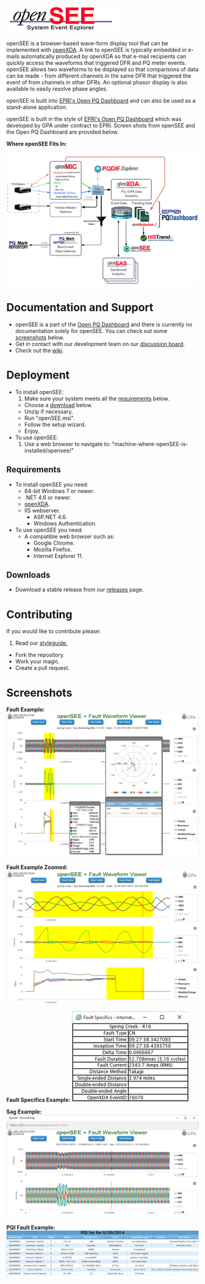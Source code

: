 ![openSEE](https://raw.githubusercontent.com/GridProtectionAlliance/openSEE/master/readme%20files/openSEE%20Logo.png)

openSEE is a browser-based wave-form display tool that can be implemented with [openXDA](https://github.com/GridProtectionAlliance/openXDA). A link to openSEE is typically embedded in e-mails automatically produced by openXDA so that e-mail recipients can quickly access the waveforms that triggered DFR and PQ meter events.
openSEE allows two waveforms to be displayed so that comparisons of data can be made - from different channels in the same DFR that triggered the event of from channels in other DFRs. An optional phasor display is also available to easily resolve phase angles.

openSEE is built into [EPRI's Open PQ Dashboard](https://sourceforge.net/projects/epriopenpqdashboard/) and can also be used as a stand-alone application.

openSEE is built in the style of [EPRI's Open PQ Dashboard](https://sourceforge.net/projects/epriopenpqdashboard/) which was developed by GPA under contract to EPRI. Screen shots from openSEE and the Open PQ Dashboard are provided below.

**Where openSEE Fits In:**

![Where it fits in](https://raw.githubusercontent.com/GridProtectionAlliance/openSEE/master/readme%20files/Where%20it%20fits%20in.png)

# Documentation and Support

* openSEE is a part of the [Open PQ Dashboard](https://github.com/GridProtectionAlliance/PQDashboard) and there is currently no documentation solely for openSEE. You can check out some [screenshots](#screenshots) below.
* Get in contact with our development team on our [discussion board](http://discussions.gridprotectionalliance.org/c/gpa-products/opensee).
* Check out the [wiki](https://gridprotectionalliance.org/wiki/doku.php?id=opensee:overview).

# Deployment

* To install openSEE:
  1. Make sure your system meets all the [requirements](#requirements) below.
  * Choose a [download](#downloads) below.
  * Unzip if necessary.
  * Run "openSEE.msi".
  * Follow the setup wizard.
  * Enjoy.
* To use openSEE:
  1. Use a web browser to navigate to: "machine-where-openSEE-is-installed/opensee/"

## Requirements
* To install openSEE you need:
  * 64-bit Windows 7 or newer.
  * .NET 4.6 or newer.
  * [openXDA](https://github.com/GridProtectionAlliance/openXDA).
  * IIS webserver.
    * ASP.NET 4.6.
    * Windows Authentication.
* To use openSEE you need:
  * A compatible web browser such as:
    * Google Chrome.
    * Mozilla Firefox.
    * Internet Explorer 11.


## Downloads
* Download a stable release from our [releases](https://github.com/GridProtectionAlliance/openSEE/releases) page.

# Contributing
If you would like to contribute please:

1. Read our [styleguide.](https://www.gridprotectionalliance.org/docs/GPA_Coding_Guidelines_2011_03.pdf)
* Fork the repository.
* Work your magic.
* Create a pull request.

# Screenshots

**Fault Example:**
![FaultExample](https://raw.githubusercontent.com/GridProtectionAlliance/openSEE/master/readme%20files/OpenSeeFaultExample.png)

**Fault Example Zoomed:**
![FaultExampleZoomed](https://raw.githubusercontent.com/GridProtectionAlliance/openSEE/master/readme%20files/OpenSeeFaultExampleZoomed.png)

**Fault Specifics Example:**
![FaultSpecificsExample](https://raw.githubusercontent.com/GridProtectionAlliance/openSEE/master/readme%20files/FaultSpecificsExample.png)

**Sag Example:**
![SagExample](https://raw.githubusercontent.com/GridProtectionAlliance/openSEE/master/readme%20files/OpenSeeSagExample.png)

**PQI Fault Example:**
![PQIFaultExample](https://raw.githubusercontent.com/GridProtectionAlliance/openSEE/master/readme%20files/PQIFaultExample.png)
